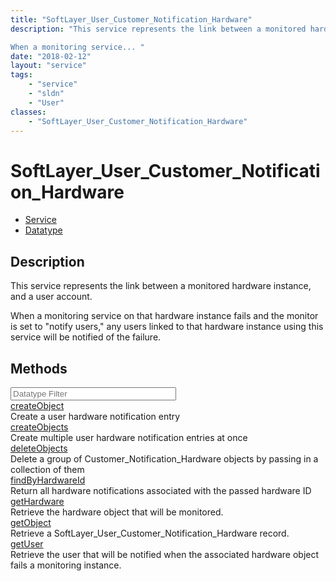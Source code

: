 ```yaml
---
title: "SoftLayer_User_Customer_Notification_Hardware"
description: "This service represents the link between a monitored hardware instance, and a user account. 

When a monitoring service... "
date: "2018-02-12"
layout: "service"
tags:
    - "service"
    - "sldn"
    - "User"
classes:
    - "SoftLayer_User_Customer_Notification_Hardware"
---
```

# SoftLayer_User_Customer_Notification_Hardware
<div id='service-datatype'>
    <ul id='sldn-reference-tabs'>
    <li id='service'> <a href='/reference/services/SoftLayer_User_Customer_Notification_Hardware' >Service</a></li>    <li id='datatype'> <a href='/reference/datatypes/SoftLayer_User_Customer_Notification_Hardware' >Datatype</a></li>
    </ul>
</div>

## Description
This service represents the link between a monitored hardware instance, and a user account. 

When a monitoring service on that hardware instance fails and the monitor is set to "notify users," any users linked to that hardware instance using this service will be notified of the failure. 



        
<div id="properties" class="content">
    <h2>Methods</h2>
    <div class="view-filters">
        <div class="clearfix">
            <div class="search-input-box">
                <input placeholder="Datatype Filter" onkeyup="titleSearch(inputId='edit-combine', divId='method-div', elementClass='method-row')" 
                    type="text" id="edit-combine" value="" size="30" maxlength="128" class="form-text">
            </div>
        </div>
    </div>
    <div id="method-div">
            <div class="method-row">
                        <span class='view-field-title'><a href='/reference/services/SoftLayer_User_Customer_Notification_Hardware/createObject'> createObject</a> </span>
            <div class='views-field-body'>Create a user hardware notification entry</div>
        </div>
            <div class="method-row">
                        <span class='view-field-title'><a href='/reference/services/SoftLayer_User_Customer_Notification_Hardware/createObjects'> createObjects</a> </span>
            <div class='views-field-body'>Create multiple user hardware notification entries at once</div>
        </div>
            <div class="method-row">
                        <span class='view-field-title'><a href='/reference/services/SoftLayer_User_Customer_Notification_Hardware/deleteObjects'> deleteObjects</a> </span>
            <div class='views-field-body'>Delete a group of Customer_Notification_Hardware objects by passing in a collection of them</div>
        </div>
            <div class="method-row">
                        <span class='view-field-title'><a href='/reference/services/SoftLayer_User_Customer_Notification_Hardware/findByHardwareId'> findByHardwareId</a> </span>
            <div class='views-field-body'>Return all hardware notifications associated with the passed hardware ID</div>
        </div>
            <div class="method-row">
                        <span class='view-field-title'><a href='/reference/services/SoftLayer_User_Customer_Notification_Hardware/getHardware'> getHardware</a> </span>
            <div class='views-field-body'>Retrieve the hardware object that will be monitored.</div>
        </div>
            <div class="method-row">
                        <span class='view-field-title'><a href='/reference/services/SoftLayer_User_Customer_Notification_Hardware/getObject'> getObject</a> </span>
            <div class='views-field-body'>Retrieve a SoftLayer_User_Customer_Notification_Hardware record.</div>
        </div>
            <div class="method-row">
                        <span class='view-field-title'><a href='/reference/services/SoftLayer_User_Customer_Notification_Hardware/getUser'> getUser</a> </span>
            <div class='views-field-body'>Retrieve the user that will be notified when the associated hardware object fails a monitoring instance.</div>
        </div>
        </div>
</div>

